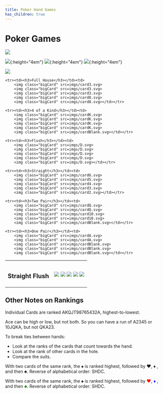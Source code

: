 ```yaml
---
title: Poker Hand Games
has_children: true
---
```


# Poker Games

![](/imgs/fox.svg)

![](4C.svg){:height="4em"}
![](4C.svg){:height="4em"}
![](4C.svg){:height="4em"}

![](paper_elemental.png)

<table style="font-size: larger;">
    <tr><th></th><th></th></tr>
    <tr><td><h3>Straight Flush</h3></td><td>
        <img class="bigCard" src=imgs/9C.svg>
        <img class="bigCard" src=imgs/8C.svg>
        <img class="bigCard" src=imgs/7C.svg>
        <img class="bigCard" src=imgs/6C.svg>
        <img class="bigCard" src=imgs/5C.svg></td></tr>

    <tr><td><h3>Full House</h3></td><td>
        <img class="bigCard" src=imgs/card3.svg>
        <img class="bigCard" src=imgs/card3.svg>
        <img class="bigCard" src=imgs/card3.svg>
        <img class="bigCard" src=imgs/card8.svg>
        <img class="bigCard" src=imgs/card8.svg></td></tr>

    <tr><td><h3>4 of a Kind</h3></td><td>
        <img class="bigCard" src=imgs/cardK.svg>
        <img class="bigCard" src=imgs/cardK.svg>
        <img class="bigCard" src=imgs/cardK.svg>
        <img class="bigCard" src=imgs/cardK.svg>
        <img class="bigCard" src=imgs/cardBlank.svg></td></tr>

    <tr><td><h3>Flush</h3></td><td>
        <img class="bigCard" src=imgs/D.svg>
        <img class="bigCard" src=imgs/D.svg>
        <img class="bigCard" src=imgs/D.svg>
        <img class="bigCard" src=imgs/D.svg>
        <img class="bigCard" src=imgs/D.svg></td></tr>

    <tr><td><h3>Straight</h3></td><td>
        <img class="bigCard" src=imgs/card6.svg>
        <img class="bigCard" src=imgs/card5.svg>
        <img class="bigCard" src=imgs/card4.svg>
        <img class="bigCard" src=imgs/card3.svg>
        <img class="bigCard" src=imgs/card2.svg></td></tr>

    <tr><td><h3>Two Pair</h3></td><td>
        <img class="bigCard" src=imgs/cardQ.svg>
        <img class="bigCard" src=imgs/cardQ.svg>
        <img class="bigCard" src=imgs/card10.svg>
        <img class="bigCard" src=imgs/card10.svg>
        <img class="bigCard" src=imgs/cardBlank.svg></td></tr>

    <tr><td><h3>One Pair</h3></td><td>
        <img class="bigCard" src=imgs/cardA.svg>
        <img class="bigCard" src=imgs/cardA.svg>
        <img class="bigCard" src=imgs/cardBlank.svg>
        <img class="bigCard" src=imgs/cardBlank.svg>
        <img class="bigCard" src=imgs/cardBlank.svg></td></tr>
</table>




## Other Notes on Rankings

Individual Cards are ranked AKQJT98765432A, highest-to-lowest.

Ace can be high or low, but not both. So you can have a run of A2345 or 10JQKA, but not QKA23.

To break ties between hands:

- Look at the ranks of the cards that count towards the hand.
- Look at the rank of other cards in the hole.
- Compare the suits.

With two cards of the same rank, the ♠ is ranked highest, followed by ♥, ♦ , and then ♣. Reverse of alphabetical order: SHDC.


<p>With two cards of the same rank, the <b><span style="color:black">♠</span></b> is ranked highest, followed by  <b><span style="color:red">♥</span></b>,  <b><span style="color:blue">♦</span></b> , and then  <b><span style="color:green">♣</span></b>. Reverse of alphabetical order: SHDC.</p>

